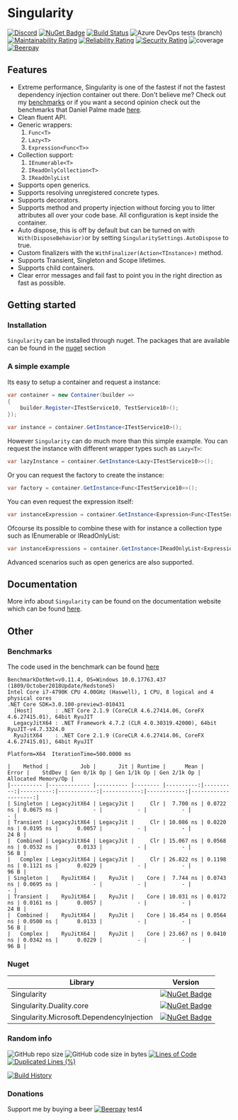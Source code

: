 # Singularity
[![Discord](https://img.shields.io/discord/569232642105540608.svg)](https://discord.gg/cKFnjjk) [![NuGet Badge](https://buildstats.info/nuget/Singularity)](https://www.nuget.org/packages/Singularity/) [![Build Status](https://dev.azure.com/Barsonax/Singularity/_apis/build/status/Singularity-CI?branchName=master)](https://dev.azure.com/Barsonax/Singularity/_build/latest?definitionId=7&branchName=master) ![Azure DevOps tests (branch)](https://img.shields.io/azure-devops/tests/Barsonax/Singularity/7/master.svg) [![Maintainability Rating](https://sonarcloud.io/api/project_badges/measure?project=Barsonax_Singularity&metric=sqale_rating)](https://sonarcloud.io/dashboard?id=Barsonax_Singularity) [![Reliability Rating](https://sonarcloud.io/api/project_badges/measure?project=Barsonax_Singularity&metric=reliability_rating)](https://sonarcloud.io/dashboard?id=Barsonax_Singularity) [![Security Rating](https://sonarcloud.io/api/project_badges/measure?project=Barsonax_Singularity&metric=security_rating)](https://sonarcloud.io/dashboard?id=Barsonax_Singularity) ![coverage](https://img.shields.io/azure-devops/coverage/Barsonax/Singularity/7/master.svg) [![Beerpay](https://img.shields.io/beerpay/Barsonax/Singularity.svg)](https://beerpay.io/Barsonax/Singularity)

## Features
- Extreme performance, Singularity is one of the fastest if not the fastest dependency injection container out there. Don't believe me? Check out my [benchmarks](#Benchmarks) or if you want a second opinion check out the benchmarks that Daniel Palme made [here](https://github.com/danielpalme/IocPerformance).
- Clean fluent API.
- Generic wrappers:
  1. `Func<T>`
  1. `Lazy<T>`
  1. `Expression<Func<T>>`
- Collection support:
  1. `IEnumerable<T>`
  1. `IReadOnlyCollection<T>`
  1. `IReadOnlyList`
- Supports open generics.
- Supports resolving unregistered concrete types.
- Supports decorators.
- Supports method and property injection without forcing you to litter attributes all over your code base. All configuration is kept inside the container.
- Auto dispose, this is off by default but can be turned on with `With(DisposeBehavior)`or by setting `SingularitySettings.AutoDispose` to true.
- Custom finalizers with the `WithFinalizer(Action<TInstance>)` method.
- Supports Transient, Singleton and Scope lifetimes.
- Supports child containers.
- Clear error messages and fail fast to point you in the right direction as fast as possible.

## Getting started
### Installation
`Singularity` can be installed through nuget. The packages that are available can be found in the [nuget](#nuget) section 

### A simple example
Its easy to setup a container and request a instance:
```cs
var container = new Container(builder =>
{
    builder.Register<ITestService10, TestService10>();
});

var instance = container.GetInstance<ITestService10>();
```
However `Singularity` can do much more than this simple example. You can request the instance with different wrapper types such as `Lazy<T>`:
```cs
var lazyInstance = container.GetInstance<Lazy<ITestService10>>();
```
Or you can request the factory to create the instance:
```cs
var factory = container.GetInstance<Func<ITestService10>>();
```
You can even request the expression itself:
```cs
var instanceExpression = container.GetInstance<Expression<Func<ITestService10>>>();
```
Ofcourse its possible to combine these with for instance a collection type such as IEnumerable<T> or IReadOnlyList<T>:
```cs
var instanceExpressions = container.GetInstance<IReadOnlyList<Expression<Func<IPlugin>>>>(); //Returns all expressions for IPlugin registrations
```

Advanced scenarios such as open generics are also supported. 

## Documentation
More info about `Singularity` can be found on the documentation website which can be found [here](https://barsonax.github.io/Singularity.Docs/).

## Other
### Benchmarks
The code used in the benchmark can be found [here](https://github.com/Barsonax/Singularity/blob/master/Singularity.TestClasses/Benchmark/SimpleSingularityContainerBenchmark.cs)
```
BenchmarkDotNet=v0.11.4, OS=Windows 10.0.17763.437 (1809/October2018Update/Redstone5)
Intel Core i7-4790K CPU 4.00GHz (Haswell), 1 CPU, 8 logical and 4 physical cores
.NET Core SDK=3.0.100-preview3-010431
  [Host]       : .NET Core 2.1.9 (CoreCLR 4.6.27414.06, CoreFX 4.6.27415.01), 64bit RyuJIT
  LegacyJitX64 : .NET Framework 4.7.2 (CLR 4.0.30319.42000), 64bit RyuJIT-v4.7.3324.0
  RyuJitX64    : .NET Core 2.1.9 (CoreCLR 4.6.27414.06, CoreFX 4.6.27415.01), 64bit RyuJIT

Platform=X64  IterationTime=500.0000 ms

|    Method |          Job |       Jit | Runtime |      Mean |     Error |    StdDev | Gen 0/1k Op | Gen 1/1k Op | Gen 2/1k Op | Allocated Memory/Op |
|---------- |------------- |---------- |-------- |----------:|----------:|----------:|------------:|------------:|------------:|--------------------:|
| Singleton | LegacyJitX64 | LegacyJit |     Clr |  7.700 ns | 0.0722 ns | 0.0675 ns |           - |           - |           - |                   - |
| Transient | LegacyJitX64 | LegacyJit |     Clr | 10.086 ns | 0.0220 ns | 0.0195 ns |      0.0057 |           - |           - |                24 B |
|  Combined | LegacyJitX64 | LegacyJit |     Clr | 15.067 ns | 0.0568 ns | 0.0532 ns |      0.0133 |           - |           - |                56 B |
|   Complex | LegacyJitX64 | LegacyJit |     Clr | 26.822 ns | 0.1198 ns | 0.1121 ns |      0.0229 |           - |           - |                96 B |
| Singleton |    RyuJitX64 |    RyuJit |    Core |  7.744 ns | 0.0743 ns | 0.0695 ns |           - |           - |           - |                   - |
| Transient |    RyuJitX64 |    RyuJit |    Core | 10.031 ns | 0.0172 ns | 0.0161 ns |      0.0057 |           - |           - |                24 B |
|  Combined |    RyuJitX64 |    RyuJit |    Core | 16.454 ns | 0.0564 ns | 0.0500 ns |      0.0133 |           - |           - |                56 B |
|   Complex |    RyuJitX64 |    RyuJit |    Core | 23.667 ns | 0.0410 ns | 0.0342 ns |      0.0229 |           - |           - |                96 B |
```

### Nuget

| Library | Version |
|-------------|--------|
| Singularity      | [![NuGet Badge](https://buildstats.info/nuget/Singularity)](https://www.nuget.org/packages/Singularity/) |
| Singularity.Duality.core      | [![NuGet Badge](https://buildstats.info/nuget/Singularity.Duality.core)](https://www.nuget.org/packages/Singularity.Duality.core/)|
| Singularity.Microsoft.DependencyInjection      | [![NuGet Badge](https://buildstats.info/nuget/Singularity.Microsoft.DependencyInjection)](https://www.nuget.org/packages/Singularity.Microsoft.DependencyInjection/)|

### Random info
![GitHub repo size](https://img.shields.io/github/repo-size/Barsonax/Singularity.svg) ![GitHub code size in bytes](https://img.shields.io/github/languages/code-size/barsonax/singularity.svg) [![Lines of Code](https://sonarcloud.io/api/project_badges/measure?project=Barsonax_Singularity&metric=ncloc)](https://sonarcloud.io/dashboard?id=Barsonax_Singularity) [![Duplicated Lines (%)](https://sonarcloud.io/api/project_badges/measure?project=Barsonax_Singularity&metric=duplicated_lines_density)](https://sonarcloud.io/dashboard?id=Barsonax_Singularity)


[![Build History](https://buildstats.info/azurepipelines/chart/Barsonax/Singularity/7?branch=master)](https://dev.azure.com/Barsonax/Singularity/_build?definitionId=7)

### Donations
Support me by buying a beer [![Beerpay](https://img.shields.io/beerpay/Barsonax/Singularity.svg)](https://beerpay.io/Barsonax/Singularity)
 test4